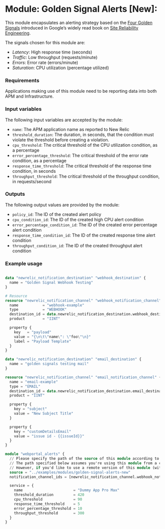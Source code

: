 # Module: Golden Signal Alerts [New]:
This module encapsulates an alerting strategy based on the [Four Golden Signals](https://landing.google.com/sre/sre-book/chapters/monitoring-distributed-systems/#xref_monitoring_golden-signals) introduced in Google’s widely read book on [Site Reliability Engineering](https://landing.google.com/sre/sre-book/toc/index.html).

The signals chosen for this module are:

* *Latency*: High response time (seconds)
* *Traffic*: Low throughput (requests/minute)
* *Errors*: Error rate (errors/minute)
* *Saturation*: CPU utilization (percentage utilized)

### Requirements
Applications making use of this module need to be reporting data into both APM and Infrastructure.

### Input variables
The following input variables are accepted by the module:

* `name`: The APM application name as reported to New Relic
* `threshold_duration`: The duration, in seconds, that the condition must violate the threshold before creating a violation.
* `cpu_threshold`: The critical threshold of the CPU utilization condition, as a percentage
* `error_percentage_threshold`: The critical threshold of the error rate condition, as a percentage
* `response_time_threshold`: The critical threshold of the response time condition, in seconds
* `throughput_threshold`: The critical threshold of the throughput condition, in requests/second

### Outputs
The following output values are provided by the module:

* `policy_id`: The ID of the created alert policy
* `cpu_condition_id`: The ID of the created high CPU alert condition
* `error_percentage_condition_id`: The ID of the created error percentage alert condition
* `response_time_condition_id`: The ID of the created response time alert condition
* `throughput_condition_id`: The ID of the created throughput alert condition


### Example usage
```terraform

data "newrelic_notification_destination" "webhook_destination" {
  name = "Golden Signal Webhook Testing"
}

# Resource
resource "newrelic_notification_channel" "webhook_notification_channel" {
  name           = "webhook-example"
  type           = "WEBHOOK"
  destination_id = data.newrelic_notification_destination.webhook_destination.id
  product        = "IINT"

  property {
    key   = "payload"
    value = "{\n\t\"name\": \"foo\"\n}"
    label = "Payload Template"
  }
}

data "newrelic_notification_destination" "email_destination" {
  name = "golden signals testing mail"
}

resource "newrelic_notification_channel" "email_notification_channel" {
  name = "email-example"
  type = "EMAIL"
  destination_id = data.newrelic_notification_destination.email_destination.id
  product = "IINT"

  property {
    key = "subject"
    value = "New Subject Title"
  }

  property {
    key = "customDetailsEmail"
    value = "issue id - {{issueId}}"
  }
}

module "webportal_alerts" {
  // Please specify the path of the source of this module according to the location you've placed the module in.
  // The path specified below assumes you're using this module from a clone of this repo, in the `newrelic.tf` file in the `testing` folder.
  // However, if you'd like to use a remote version of this module (without a cloned version of this), the right value of the argument source would be "github.com/newrelic/terraform-provider-newrelic//examples/modules/golden-signal-alerts-new".
  source = "../examples/modules/golden-signal-alerts-new"
  notification_channel_ids = [newrelic_notification_channel.webhook_notification_channel.id, newrelic_notification_channel.email_notification_channel.id]

  service = {
    name                       = "Dummy App Pro Max"
    threshold_duration         = 420
    cpu_threshold              = 90
    response_time_threshold    = 5
    error_percentage_threshold = 10
    throughput_threshold       = 300
  }
}
```

